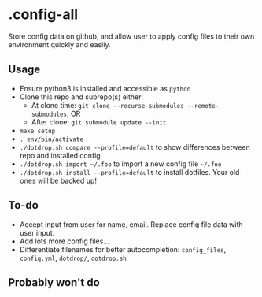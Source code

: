 .config-all
===========

Store config data on github, and allow user to apply config files to their own
environment quickly and easily.

Usage
-----

* Ensure python3 is installed and accessible as `python`
* Clone this repo and subrepo(s) either:
  * At clone time: `git clone --recurse-submodules --remote-submodules`, OR
  * After clone: `git submodule update --init`
* `make setup`
* `. env/bin/activate`
* `./dotdrop.sh compare --profile=default` to show differences between repo and
  installed config
* `./dotdrop.sh import ~/.foo` to import a new config file `~/.foo`
* `./dotdrop.sh install --profile=default` to install dotfiles. Your old ones
  will be backed up!

To-do
-----
* Accept input from user for name, email. Replace config file data with user input.
* Add lots more config files...
* Differentiate filenames for better autocompletion: `config_files`,
  `config.yml`, `dotdrop/`, `dotdrop.sh`

Probably won't do
-----------------
